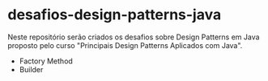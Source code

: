 # desafios-design-patterns-java
Neste repositório serão criados os desafios sobre Design Patterns em Java proposto pelo curso "Principais Design Patterns Aplicados com Java".
  * Factory Method
  * Builder
